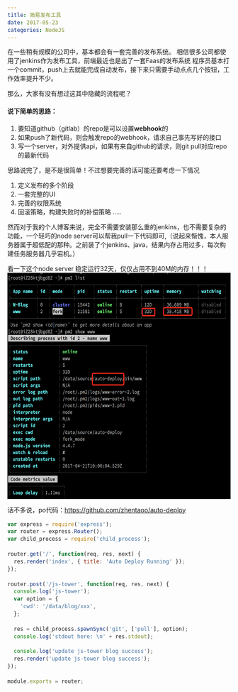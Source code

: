 ```yaml
---
title: 简易发布工具
date: 2017-05-23
categories: NodeJS
---
```


在一些稍有规模的公司中，基本都会有一套完善的发布系统。
相信很多公司都使用了jenkins作为发布工具，前端最近也是出了一套Faas的发布系统
程序员基本打一个commit，push上去就能完成自动发布，接下来只需要手动点点几个按钮，工作效率提升不少。

那么，大家有没有想过这其中隐藏的流程呢？

#### 说下简单的思路：
1. 要知道github（gitlab）的repo是可以设置**webhook**的
2. 如果push了新代码，则会触发repo的webhook，请求自己事先写好的接口
3. 写一个server，对外提供api，如果有来自github的请求，则git pull对应repo的最新代码

思路说完了，是不是很简单！不过想要完善的话可能还要考虑一下情况
1. 定义发布的多个阶段
2. 一套完整的UI
3. 完善的权限系统
4. 回滚策略，构建失败时的补偿策略
.....

然而对于我的个人博客来说，完全不需要安装那么重的jenkins，也不需要复杂的功能，一个轻巧的node server可以帮我pull一下代码即可,（说起来惭愧，本人服务器属于超低配的那种。之前装了个jenkins、java，结果内存占用过多，每次构建任务服务器几乎宕机。）

看一下这个node server 稳定运行32天，仅仅占用不到40M的内存！！！
<img src="./img/auto-deploy.png" width = "650" height = "510" align=center />

话不多说，po代码：https://github.com/zhentaoo/auto-deploy

```js
var express = require('express');
var router = express.Router();
var child_process = require('child_process');

router.get('/', function(req, res, next) {
  res.render('index', { title: 'Auto Deploy Running' });
});

router.post('/js-tower', function(req, res, next) {
  console.log('js-tower');
  var option = {
    'cwd': '/data/blog/xxx',
  };

  res = child_process.spawnSync('git', ['pull'], option);
  console.log('stdout here: \n' + res.stdout);

  console.log('update js-tower blog success');
  res.render('update js-tower blog success');
});

module.exports = router;
```
